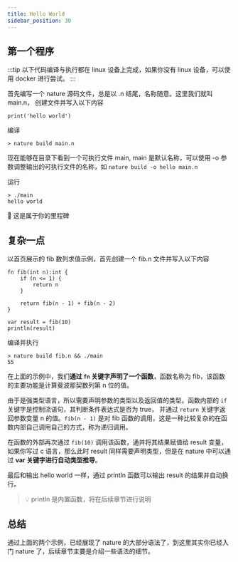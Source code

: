 ```yaml
---
title: Hello World
sidebar_position: 30
---
```


## 第一个程序

:::tip
以下代码编译与执行都在 linux 设备上完成，如果你没有 linux 设备，可以使用 docker 进行尝试。
:::

首先编写一个 nature 源码文件，总是以 .n 结尾，名称随意。这里我们就叫 main.n， 创建文件并写入以下内容

```nature title="main.n"
print('hello world')
```

编译

```shell
> nature build main.n
```

现在能够在目录下看到一个可执行文件 main, main 是默认名称，可以使用 -o 参数调整输出的可执行文件的名称，如 `nature build -o hello main.n`

运行

```shell
> ./main
hello world
```

🎉 这是属于你的里程碑

## 复杂一点

以首页展示的 fib 数列求值示例，首先创建一个 fib.n 文件并写入以下内容

```nature title='fib.n'
fn fib(int n):int {
    if (n <= 1) {
        return n
    }

    return fib(n - 1) + fib(n - 2)
}

var result = fib(10)
println(result)
```

编译并执行

```shell
> nature build fib.n && ./main
55
```

在上面的示例中，我们**通过 `fn` 关键字声明了一个函数**，函数名称为 fib，该函数的主要功能是计算斐波那契数列第 n 位的值。

由于是强类型语言，所以需要声明参数的类型以及返回值的类型。函数内部的 `if` 关键字是控制流语句，其判断条件表达式是否为 true， 并通过 `return` 关键字返回参数变量 n 的值。`fib(n - 1)` 是对 fib 函数的调用，这是一种比较复杂的在函数内部自己调用自己的方式，称为递归调用。

在函数的外部再次通过 `fib(10)` 调用该函数，通并将其结果赋值给 result 变量，如果你写过 c 语言，那么此时 result 同样需要声明类型，但是在 nature 中可以通过 **var 关键字进行自动类型推导**。

最后和输出 hello world 一样，通过 println 函数可以输出 result 的结果并自动换行。

> 💡 println 是内置函数，将在后续章节进行说明

## 总结

通过上面的两个示例，已经展现了 nature 的大部分语法了，到这里其实你已经入门 nature 了，后续章节主要是介绍一些语法的细节。
